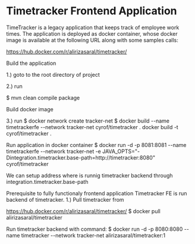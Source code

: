 # Timetracker Frontend Application


TimeTracker is a legacy application that keeps track of employee work times. The application is deployed as docker container, whose docker image is available at the following URL along with some samples calls:

https://hub.docker.com/r/alirizasaral/timetracker/


Build the application

1.) goto to the root directory of project

2.) run

$ mvn clean compile package


Build docker image

3.) run
$ docker network create tracker-net
$ docker build --name timetrackerfe --network tracker-net cyrof/timetracker .
docker build -t cyrof/timetracker  .

Run application in docker container
$ docker run -d -p 8081:8081 --name timetrackerfe  --network tracker-net -e JAVA_OPTS="-Dintegration.timetracker.base-path=http://timetracker:8080" cyrof/timetracker

We can setup address where is runnig timetracker backend through integration.timetracker.base-path


Prerequisite to fully functionaly frontend application Timetracker FE is run backend of timetracker.
1.) Pull  timetracker from 

https://hub.docker.com/r/alirizasaral/timetracker/
$ docker pull alirizasaral/timetracker

Run timetracker backend with command:
$ docker run -d -p 8080:8080 --name timetracker --network tracker-net alirizasaral/timetracker:1


